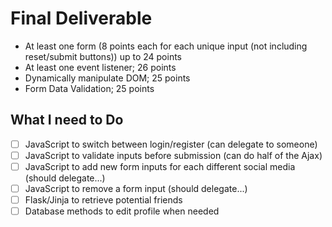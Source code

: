 # Final Deliverable
- At least one form (8 points each for each unique input (not including reset/submit buttons)) up to 24 points
- At least one event listener; 26 points
- Dynamically manipulate DOM; 25 points
- Form Data Validation; 25 points

## What I need to Do
- [ ] JavaScript to switch between login/register (can delegate to someone)
- [ ] JavaScript to validate inputs before submission (can do half of the Ajax)
- [ ] JavaScript to add new form inputs for each different social media (should delegate...)
- [ ] JavaScript to remove a form input (should delegate...)
- [ ] Flask/Jinja to retrieve potential friends
- [ ] Database methods to edit profile when needed
